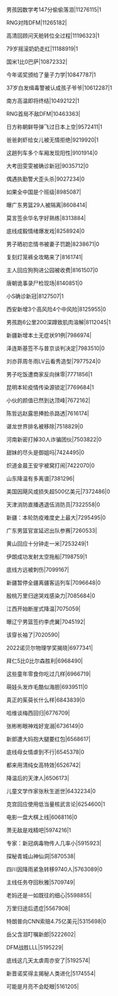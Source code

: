 男孩因数学考147分偷偷落泪|11276115|1

RNG对阵DFM|11265182|

高清回顾问天舱转位全过程|11196323|1

79岁摇滚奶奶走红|11188919|1

国米1比0巴萨|10872332|

今年诺奖颁给了量子力学|10847787|1

37岁白发缉毒警被认成孩子爷爷|10612287|1

南方高温即将终结|10492122|1

RNG首局不敌DFM|10463363|

日方称朝鲜导弹飞过日本上空|9572411|1

爸爸剥虾给女儿被无情拒绝|9219920|1

这趟列车多个车厢发现阳性|9101914|0

大考田雯雯被确诊新冠|9035712|0

偶遇执勤警犬歪头杀|9027234|0

如果全中国是个班级|8985087|

曝广东男篮29人被隔离|8608414|

莫言签余华名字好熟练|8313884|

底线成毅情绪爆发戏|8258924|0

男子晒初恋情书被妻子罚跪|8238671|0

复刻灯笼裤全攻略来了|8161741|

主人回应狗狗进公园被收费|8161507|0

唐朝诡事录尸检现场|8140851|0

小S确诊新冠|8127507|1

西安新增3个高风险4个中风险|8125955|0

男孩跑6公里200深蹲致肌肉溶解|8112045|1

新疆新增本土无症状91例|7986974|

泽连斯基签不与普京谈判决定|7983510|0

刘亦菲周冬雨LV云看秀造型|7977524|0

男子吃饭遭商家反向抹零|7771856|1

昆明本轮疫情传染源锁定|7769684|1

小伙的颜值已然到达顶峰|7672162|

陈哲远赵露思捧脸杀路透|7616174|

谌龙世界排名被移除|7518829|0

河南新密打掉30人诈骗团伙|7503822|0

甜妹的尽头是御姐吗|7424495|0

炽道金晨王安宇被窝打闹|7422070|0

山东降温有多离谱|7381296|

美国因飓风或损失超500亿美元|7372486|0

天津消防直播遇退伍消防员|7322558|0

新疆：本轮防疫难度史上最大|7295495|0

广东男篮官宣延迟出队参赛|7260533|

黄山回应十分钟走一米|7253249|1

伊朗成功发射太空拖船|7198759|1

底线方远被刺伤|7099167|

新疆暂停全疆离疆客运列车|7096648|0

殷桃万里归途哭戏感染力|7085684|0

江西开始断崖式降温|7075059|

曝辽宁男篮签约李虎翼|7045192|

该穿长袖了|7020590|

2022诺贝尔物理学奖揭晓|6977341|

拜仁5比0比尔森胜利|6968490|

这些童年零食你吃过几样|6966719|

萌娃头发炸毛酷似海胆|6939511|0

真正的茱萸长什么样|6843839|0

哈维谈梅西回归|6776709|

张彬彬眼神戏好宠溺|6736149|0

新郎遭大妈抱大腿要红包|6568617|

底线母女情虐到不行|6545378|0

都来用清纯女高特效|6526742|

降温后的天津人|6506173|

儿童文学作家张秋生逝世|6432234|0

克宫回应使用低当量核武言论|6254600|1

电影一盘大棋上线|6068116|0

萧无敌是戏精吧|5974216|1

专家：新冠病毒物传人几率小|5915923|

探秘青城山神仙洞|5870538|

四川因降雨紧急转移9740人|5763089|0

主线任务夺回秋雅|5709749|

老妈还是一如既往的细心|5598855|

万里归途后遗症|5567908|

特朗普向CNN索赔4.75亿美元|5315698|0

岳父含泪叮嘱新郎|5222602|

DFM战胜LLL|5195229|

底线这几天太虐周亦安了|5192574|

新晋诺奖得主揭秘人类进化|5174554|

可能是月亮不会眨眼|5161205|

